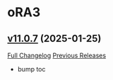 # oRA3

## [v11.0.7](https://github.com/BigWigsMods/oRA3/tree/v11.0.7) (2025-01-25)
[Full Changelog](https://github.com/BigWigsMods/oRA3/compare/v11.0.6...v11.0.7) [Previous Releases](https://github.com/BigWigsMods/oRA3/releases)

- bump toc  
